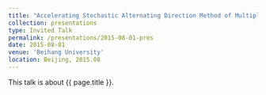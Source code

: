 ```yaml
---
title: "Accelerating Stochastic Alternating Direction Method of Multipliers by Variance Reduction"
collection: presentations
type: Invited Talk
permalink: /presentations/2015-08-01-pres
date: 2015-08-01
venue: 'Beihang University'
location: Beijing, 2015.08
---
```


This talk is about {{ page.title }}.
